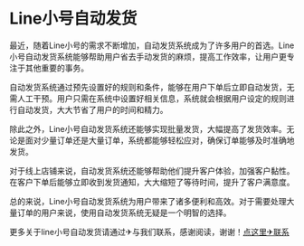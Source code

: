 # Line小号自动发货

最近，随着Line小号的需求不断增加，自动发货系统成为了许多用户的首选。Line小号自动发货系统能够帮助用户省去手动发货的麻烦，提高工作效率，让用户更专注于其他重要的事务。

自动发货系统通过预先设置好的规则和条件，能够在用户下单后立即自动发货，无需人工干预。用户只需在系统中设置好相关信息，系统就会根据用户设定的规则进行自动发货，大大节省了用户的时间和精力。

除此之外，Line小号自动发货系统还能够实现批量发货，大幅提高了发货效率。无论是面对少量订单还是大量订单，系统都能够轻松应对，确保订单能够及时准确地发货。

对于线上店铺来说，自动发货系统还能够帮助他们提升客户体验，加强客户黏性。在客户下单后能够立即收到发货通知，大大缩短了等待时间，提升了客户满意度。

总的来说，Line小号自动发货系统为用户带来了诸多便利和高效。对于需要处理大量订单的用户来说，使用自动发货系统无疑是一个明智的选择。

更多关于line小号自动发货请通过✈与我们联系，感谢阅读，谢谢！[点这里✈联系](https://111.k02.cc)